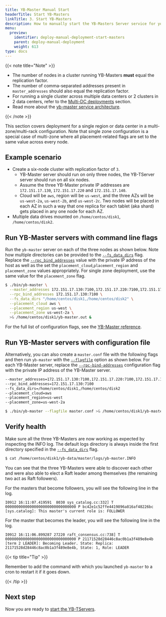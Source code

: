 ```yaml
---
title: YB-Master Manual Start
headerTitle: Start YB-Masters
linkTitle: 3. Start YB-Masters
description: How to manually start the YB-Masters Server service for your YugabyteDB database cluster.
menu:
  preview:
    identifier: deploy-manual-deployment-start-masters
    parent: deploy-manual-deployment
    weight: 613
type: docs
---
```


{{< note title="Note" >}}

- The number of nodes in a cluster running YB-Masters **must** equal the replication factor.
- The number of comma-separated addresses present in `master_addresses` should also equal the replication factor.
- For running a single cluster across multiple data centers or 2 clusters in 2 data centers, refer to the [Multi-DC deployments](../../../deploy/multi-dc/) section.
- Read more about the [yb-master service architecture](../../../architecture/concepts/yb-master/).

{{< /note >}}

This section covers deployment for a single region or data center in a multi-zone/multi-rack configuration. Note that single zone configuration is a special case of multi-zone where all placement-related flags are set to the same value across every node.

## Example scenario

- Create a six-node cluster with replication factor of `3`.
  - YB-Master server should run on only three nodes, the YB-TServer server should run on all six nodes.
  - Assume the three YB-Master private IP addresses are `172.151.17.130`, `172.151.17.220` and `172.151.17.140`.
  - Cloud will be `aws`, region will be `us-west`, and the three AZs will be `us-west-2a`, `us-west-2b`, and `us-west-2c`. Two nodes will be placed in each AZ in such a way that one replica for each tablet (aka shard) gets placed in any one node for each AZ.
- Multiple data drives mounted on `/home/centos/disk1`, `/home/centos/disk2`.

## Run YB-Master servers with command line flags

Run the `yb-master` server on each of the three nodes as shown below. Note how multiple directories can be provided to the [`--fs_data_dirs`](../../../reference/configuration/yb-master/#fs-data-dirs) flag. Replace the [`--rpc_bind_addresses`](../../../reference/configuration/yb-master/#rpc-bind-addresses) value with the private IP address of the host as well as the set the `placement_cloud`,`placement_region` and `placement_zone` values appropriately. For single zone deployment, use the same value for the `placement_zone` flag.

```sh
$ ./bin/yb-master \
  --master_addresses 172.151.17.130:7100,172.151.17.220:7100,172.151.17.140:7100 \
  --rpc_bind_addresses 172.151.17.130:7100 \
  --fs_data_dirs "/home/centos/disk1,/home/centos/disk2" \
  --placement_cloud aws \
  --placement_region us-west \
  --placement_zone us-west-2a \
  >& /home/centos/disk1/yb-master.out &
```

For the full list of configuration flags, see the [YB-Master reference](../../../reference/configuration/yb-master/).

## Run YB-Master servers with configuration file

Alternatively, you can also create a `master.conf` file with the following flags and then run `yb-master` with the [`--flagfile`](../../../reference/configuration/yb-master/#flagfile) option as shown below. For each YB-Master server, replace the [`--rpc-bind-addresses`](../../../reference/configuration/yb-master/#rpc-bind-addresses) configuration flag with the private IP address of the YB-Master server.

```sh
--master_addresses=172.151.17.130:7100,172.151.17.220:7100,172.151.17.140:7100
--rpc_bind_addresses=172.151.17.130:7100
--fs_data_dirs=/home/centos/disk1,/home/centos/disk2
--placement_cloud=aws
--placement_region=us-west
--placement_zone=us-west-2a
```

```sh
$ ./bin/yb-master --flagfile master.conf >& /home/centos/disk1/yb-master.out &
```

## Verify health

Make sure all the three YB-Masters are now working as expected by inspecting the INFO log. The default logs directory is always inside the first directory specified in the [`--fs_data_dirs`](../../../reference/configuration/yb-master/#fs-data-dirs) flag.

```sh
$ cat /home/centos/disk1/yb-data/master/logs/yb-master.INFO
```

You can see that the three YB-Masters were able to discover each other and were also able to elect a Raft leader among themselves (the remaining two act as Raft followers).

For the masters that become followers, you will see the following line in the log.

```output
I0912 16:11:07.419591  8030 sys_catalog.cc:332] T 00000000000000000000000000000000 P bc42e1c52ffe4419896a816af48226bc [sys.catalog]: This master's current role is: FOLLOWER
```

For the master that becomes the leader, you will see the following line in the log.

```output
I0912 16:11:06.899287 27220 raft_consensus.cc:738] T 00000000000000000000000000000000 P 21171528d28446c8ac0b1a3f489e8e4b [term 2 LEADER]: Becoming Leader. State: Replica: 21171528d28446c8ac0b1a3f489e8e4b, State: 1, Role: LEADER
```

{{< tip title="Tip" >}}

Remember to add the command with which you launched `yb-master` to a cron to restart it if it goes down.

{{< /tip >}}

## Next step

Now you are ready to [start the YB-TServers](../start-tservers/).
